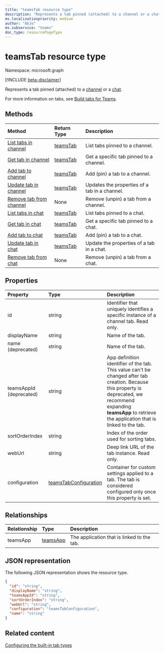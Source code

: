 ```yaml
---
title: "teamsTab resource type"
description: "Represents a tab pinned (attached) to a channel or a chat."
ms.localizationpriority: medium
author: "AkJo"
ms.subservice: "teams"
doc_type: resourcePageType
---
```


# teamsTab resource type

Namespace: microsoft.graph

[!INCLUDE [beta-disclaimer](../../includes/beta-disclaimer.md)]

Represents a tab pinned (attached) to a [channel](channel.md) or a [chat](chat.md).

For more information on tabs, see [Build tabs for Teams](/microsoftteams/platform/tabs/what-are-tabs).

## Methods

| Method       | Return Type  |Description|
|:---------------|:--------|:----------|
|[List tabs in channel](../api/channel-list-tabs.md) | [teamsTab](teamstab.md) | List tabs pinned to a channel.|
|[Get tab in channel](../api/channel-get-tabs.md) | [teamsTab](teamstab.md) | Get a specific tab pinned to a channel.|
|[Add tab to channel](../api/channel-post-tabs.md) | [teamsTab](teamstab.md) | Add (pin) a tab to a channel.|
|[Update tab in channel](../api/channel-patch-tabs.md) | [teamsTab](teamstab.md) | Updates the properties of a tab in a channel.|
|[Remove tab from channel](../api/channel-delete-tabs.md) | None | Remove (unpin) a tab from a channel.|
|[List tabs in chat](../api/chat-list-tabs.md) | [teamsTab](teamstab.md) | List tabs pinned to a chat.|
|[Get tab in chat](../api/chat-get-tabs.md) | [teamsTab](teamstab.md) | Get a specific tab pinned to a chat.|
|[Add tab to chat](../api/chat-post-tabs.md) | [teamsTab](teamstab.md) | Add (pin) a tab to a chat.|
|[Update tab in chat](../api/chat-patch-tabs.md) | [teamsTab](teamstab.md) | Update the properties of a tab in a chat.|
|[Remove tab from chat](../api/chat-delete-tabs.md) | None | Remove (unpin) a tab from a chat.|



## Properties

|Property|Type|Description|
|:---------------|:--------|:----------|
|  id              |   string                  |  Identifier that uniquely identifies a specific instance of a channel tab. Read only.     |
|  displayName            |   string                  |  Name of the tab.     |
|  name (deprecated)      |   string                  |  Name of the tab.     |
|  teamsAppId (deprecated)|   string             |  App definition identifier of the tab. This value can't be changed after tab creation. Because this property is deprecated, we recommend expanding **teamsApp** to retrieve the application that is linked to the tab. |
|  sortOrderIndex  |   string                  |  Index of the order used for sorting tabs.     |
|  webUrl          |   string                  |  Deep link URL of the tab instance. Read only.     |
|  configuration        |   [teamsTabConfiguration](teamstabconfiguration.md) |  Container for custom settings applied to a tab. The tab is considered configured only once this property is set.     |

## Relationships

| Relationship | Type	| Description |
|:---------------|:--------|:----------|
|teamsApp|[teamsApp](teamsapp.md) | The application that is linked to the tab. |

## JSON representation

The following JSON representation shows the resource type.


<!-- {
  "blockType": "resource",
  "baseType": "microsoft.graph.entity",
  "@odata.type": "microsoft.graph.teamsTab"
}-->

```json
{
  "id": "string",
  "displayName": "string",
  "teamsAppId": "string",
  "sortOrderIndex": "string",
  "webUrl": "string",
  "configuration": "teamsTabConfiguration",
  "name": "string"
}
```

<!-- uuid: 8fcb5dbc-d5aa-4681-8e31-b001d5168d79
2015-10-25 14:57:30 UTC -->
<!--
{
  "type": "#page.annotation",
  "description": "teamsTab resource",
  "keywords": "",
  "section": "documentation",
  "tocPath": "",
  "suppressions": []
}
-->

## Related content

[Configuring the built-in tab types](/graph/teams-configuring-builtin-tabs)


